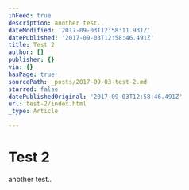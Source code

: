```yaml
---
inFeed: true
description: another test..
dateModified: '2017-09-03T12:58:11.931Z'
datePublished: '2017-09-03T12:58:46.491Z'
title: Test 2
author: []
publisher: {}
via: {}
hasPage: true
sourcePath: _posts/2017-09-03-test-2.md
starred: false
datePublishedOriginal: '2017-09-03T12:58:46.491Z'
url: test-2/index.html
_type: Article

---
```

# Test 2

another test..